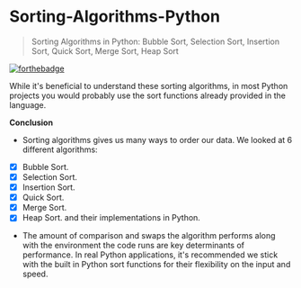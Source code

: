 # Sorting-Algorithms-Python
> Sorting Algorithms in Python: Bubble Sort, Selection Sort, Insertion Sort, Quick Sort, Merge Sort, Heap Sort

[![forthebadge](https://forthebadge.com/images/badges/made-with-python.svg)](https://forthebadge.com)

While it's beneficial to understand these sorting algorithms, in most Python projects you would probably use the sort functions already provided in the language.

**Conclusion**
- Sorting algorithms gives us many ways to order our data. We looked at 6 different algorithms:
- [x] Bubble Sort.
- [x] Selection Sort.
- [x] Insertion Sort.
- [x] Quick Sort.
- [x] Merge Sort.
- [x] Heap Sort. 
and their implementations in Python.

- The amount of comparison and swaps the algorithm performs along with the environment the code runs are key determinants of performance. In real Python applications, it's recommended we stick with the built in Python sort functions for their flexibility on the input and speed.
